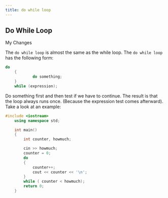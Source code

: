 ```yaml
---
title: do while loop
---
```

## Do While Loop

My Changes

The `do while loop` is almost the same as the while loop. The `do while loop` has the following form:
```cpp
do
	{
    		do something;
	}
	while (expression);
```
Do something first and then test if we have to continue. The result is that the loop always runs once. (Because the expression test comes afterward). Take a look at an example:
```cpp
#include <iostream>
	using namespace std;

	int main()
	{
		int counter, howmuch;

		cin >> howmuch;
		counter = 0;
		do
		{
			counter++;
			cout << counter << '\n';
		}
		while ( counter < howmuch);
		return 0;
	}
```
